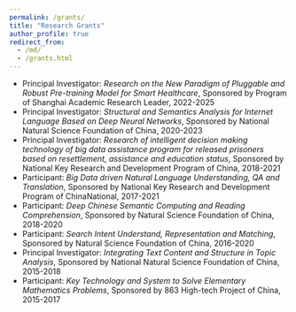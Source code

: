 ```yaml
---
permalink: /grants/
title: "Research Grants"
author_profile: true
redirect_from: 
  - /md/
  - /grants.html
---
```

* Principal Investigator: _Research on the New Paradigm of Pluggable and Robust Pre-training Model for Smart Healthcare_, Sponsored by Program of Shanghai Academic Research Leader, 2022-2025
* Principal Investigator:	_Structural and Semantics Analysis for Internet Language Based on Deep Neural Networks_, Sponsored by National Natural Science Foundation of China, 2020-2023
* Principal Investigator:	_Research of intelligent decision making technology of big data assistance program for released prisoners based on resettlement, assistance and education status_, Sponsored by National Key Research and Development Program of China, 2018-2021
* Participant:	_Big Data driven Natural Language Understanding, QA and Translation_, Sponsored by National Key Research and Development Program of ChinaNational, 2017-2021
* Participant:	_Deep Chinese Semantic Computing and Reading Comprehension_, Sponsored by Natural Science Foundation of China, 2018-2020
* Participant:	_Search Intent Understand, Representation and Matching_, Sponsored by Natural Science Foundation of China, 2016-2020
* Principal Investigator:	_Integrating Text Content and Structure in Topic Analysis_, Sponsored by National Natural Science Foundation of China, 2015-2018
* Participant: _Key Technology and System to Solve Elementary Mathematics Problems_, Sponsored by 863 High-tech Project of China, 2015-2017
